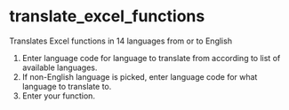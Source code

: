 # translate_excel_functions
Translates Excel functions in 14 languages from or to English

1. Enter language code for language to translate from according to list of available languages.
2. If non-English language is picked, enter language code for what language to translate to.
3. Enter your function.

